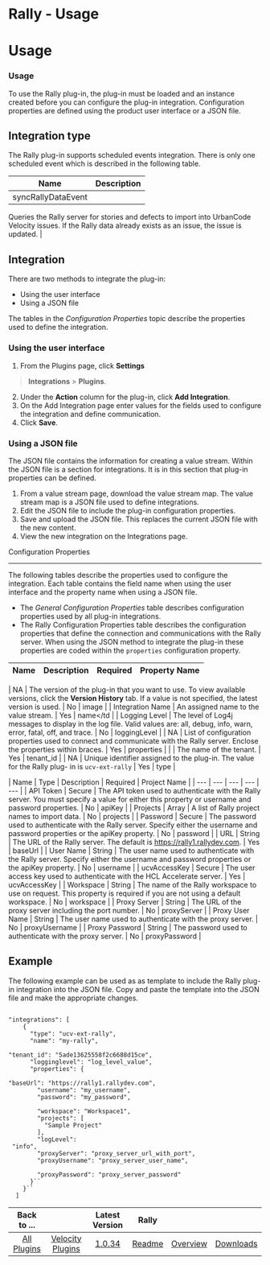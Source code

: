 
Rally - Usage
=============

# Usage



### Usage






To use the Rally plug-in, the plug-in must be loaded and an instance created before you can configure 
the plug-in integration. Configuration properties are defined using the product user interface or a JSON file.



Integration type
----------------


The Rally plug-in supports scheduled events integration. There is only one scheduled
 event which is described in the following table.




| Name | Description |
| --- | --- |
| syncRallyDataEvent | 
Queries the Rally server for stories and defects to import into UrbanCode Velocity issues. If the Rally data already 
exists as an issue, the issue is updated. |


Integration
-----------


There are two methods to integrate the plug-in:



* Using the user interface
* Using a JSON file


The tables in the *Configuration Properties* topic describe the 
properties used to define the integration.


### Using the user interface


1. From the Plugins page, click **Settings**
 > **Integrations** > **Plugins**.
2. Under the **Action** column for the plug-in, click **Add Integration**.
3. On the 
Add Integration page enter values for the fields used to configure the integration and define communication.
4. Click 
**Save**.


### Using a JSON file


The JSON file contains the information for creating a value stream. Within the JSON 
file is a section for integrations. It is in this section that plug-in properties can be defined.


1. From a value 
stream page, download the value stream map. The value stream map is a JSON file used to define integrations.
2. Edit the
 JSON file to include the plug-in configuration properties.
3. Save and upload the JSON file. This replaces the current 
JSON file with the new content.
4. View the new integration on the Integrations page.


Configuration Properties

------------------------


The following tables describe the properties used to configure the integration. Each table 
contains the field name when using the user interface and the property name when using a JSON file.


* The *General 
Configuration Properties* table describes configuration properties used by all plug-in integrations.
* The Rally 
Configuration Properties table describes the configuration properties that define the connection and communications with
 the Rally server. When using the JSON method to integrate the plug-in these properties are coded within the 
`properties` configuration property.




| Name | Description | Required | Property Name |
| --- | --- | --- | --- |
| 
NA | The version of the plug-in that you want to use. To view available versions, click the **Version History** tab. If 
a value is not specified, the latest version is used. | No | image |
| Integration Name | An assigned name to the value 
stream. | Yes | name</td |
| Logging Level | The level of Log4j messages to display in the log file. Valid values are: 
all, debug, info, warn, error, fatal, off, and trace. | No | loggingLevel |
| NA | List of configuration properties used
 to connect and communicate with the Rally server. Enclose the properties within braces. | Yes | properties |
|  | The 
name of the tenant. | Yes | tenant\_id |
| NA | Unique identifier assigned to the plug-in. The value for the Rally plug-
in is `ucv-ext-rally` | Yes | type |




| Name | Type | Description | Required | Project Name |
| --- | --- | --- | ---
 | --- |
| API Token | Secure | The API token used to authenticate with the Rally server. You must specify a value for 
either this property or username and password properties. | No | apiKey |
| Projects | Array | A list of Rally project 
names to import data. | No | projects |
| Password | Secure | The password used to authenticate with the Rally server. 
Specify either the username and password properties or the apiKey property. | No | password |
| URL | String | The URL 
of the Rally server. The default is https://rally1.rallydev.com. | Yes | baseUrl |
| User Name | String | The user name 
used to authenticate with the Rally server. Specify either the username and password properties or the apiKey property. 
| No | username |
| ucvAccessKey | Secure | The user access key used to authenticate with the HCL Accelerate server. | 
Yes | ucvAccessKey |
| Workspace | String | The name of the Rally workspace to use on request. This property is required
 if you are not using a default workspace. | No | workspace |
| Proxy Server | String | The URL of the proxy server 
including the port number. | No | proxyServer |
| Proxy User Name | String | The user name used to authenticate with the
 proxy server. | No | proxyUsername |
| Proxy Password | String | The password used to authenticate with the proxy 
server. | No | proxyPassword |


Example
-------


The following example can be used as as template to include the Rally
 plug-in integration into the JSON file. Copy and paste the template into the JSON file and make the appropriate 
changes.



```

"integrations": [
    {
      "type": "ucv-ext-rally",
      "name": "my-rally",
      
"tenant_id": "5ade13625558f2c6688d15ce",
      "logginglevel": "log_level_value",
      "properties": {
        
"baseUrl": "https://rally1.rallydev.com",
        "username": "my_username",
        "password": "my_password",

        "workspace": "Workspace1",
        "projects": [
          "Sample Project"
        ],
        "logLevel":
 "info",
        "proxyServer": "proxy_server_url_with_port",
        "proxyUsername": "proxy_server_user_name",

        "proxyPassword": "proxy_server_password"
      }``
    }``
  ]

```





|Back to ...||Latest Version|Rally |||
| :---: | :---: | :---: | :---: | :---: | :---: |
|[All Plugins](../../index.md)|[Velocity Plugins](../README.md)|[1.0.34]()|[Readme](README.md)|[Overview](overview.md)|[Downloads](downloads.md)|

